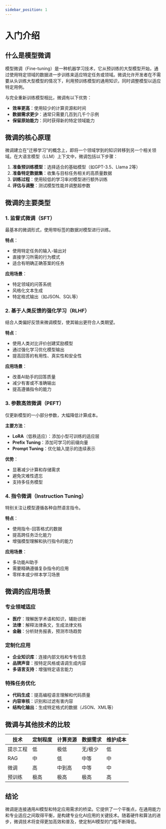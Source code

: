 ```yaml
---
sidebar_position: 1
---
```


# 入门介绍

## 什么是模型微调

模型微调（Fine-tuning）是一种机器学习技术，它从预训练的大型模型开始，通过使用特定领域的数据进一步训练来适应特定任务或领域。微调允许开发者在不需要从头训练大型模型的情况下，利用预训练模型的通用知识，同时调整模型以适应特定用例。

与完全重新训练模型相比，微调有以下优势：
- **效率更高**：使用较少的计算资源和时间
- **数据需求更少**：通常只需要几百到几千个示例
- **保留原始能力**：同时获得新的特定领域能力

## 微调的核心原理

微调建立在"迁移学习"的概念上，即将一个领域学到的知识转移到另一个相关领域。在大语言模型（LLM）上下文中，微调包括以下步骤：

1. **准备预训练模型**：选择适合的基础模型（如GPT-3.5、Llama 2等）
2. **准备特定数据集**：收集与目标任务相关的高质量数据
3. **训练过程**：使用较低的学习率对模型进行额外训练
4. **评估与调整**：测试模型性能并调整超参数

## 微调的主要类型

### 1. 监督式微调（SFT）

最基本的微调形式，使用带标签的数据对模型进行训练。

**特点**：
- 使用特定任务的输入-输出对
- 直接学习所需的行为模式
- 适合有明确正确答案的任务

**应用场景**：
- 特定领域的问答系统
- 风格化文本生成
- 特定格式输出（如JSON、SQL等）

### 2. 基于人类反馈的强化学习（RLHF）

结合人类偏好反馈来微调模型，使其输出更符合人类期望。

**特点**：
- 使用人类对比评价创建奖励模型
- 通过强化学习优化模型输出
- 提高回答的有用性、真实性和安全性

**应用场景**：
- 改善AI助手的回答质量
- 减少有害或不准确输出
- 提高遵循指令的能力

### 3. 参数高效微调（PEFT）

仅更新模型的一小部分参数，大幅降低计算成本。

**主要方法**：
- **LoRA**（低秩适应）：添加小型可训练的适应层
- **Prefix Tuning**：添加可学习的前缀向量
- **Prompt Tuning**：优化输入提示的连续表示

**优势**：
- 显著减少计算和存储需求
- 避免灾难性遗忘
- 支持多任务模型

### 4. 指令微调（Instruction Tuning）

特别关注让模型遵循各种自然语言指令。

**特点**：
- 使用指令-回答格式的数据
- 提高跨任务泛化能力
- 增强模型理解和执行指令的能力

**应用场景**：
- 多功能AI助手
- 需要精确遵循复杂指令的应用
- 零样本或少样本学习场景

## 微调的应用场景

### 专业领域适应

- **医疗**：理解医学术语和知识，辅助诊断
- **法律**：解释法律条文，生成法律文档
- **金融**：分析财务报表，预测市场趋势

### 定制化应用

- **企业知识库**：连接内部文档和专有信息
- **品牌声音**：按特定风格或语调生成内容
- **多语言支持**：增强特定语言能力

### 特殊任务优化

- **代码生成**：提高编程语言理解和代码质量
- **内容审核**：识别和过滤有害内容
- **结构化输出**：生成特定格式的数据（JSON、XML等）

## 微调与其他技术的比较

| 技术 | 定制程度 | 计算资源 | 数据需求 | 维护成本 |
|-----|---------|--------|---------|---------|
| 提示工程 | 低 | 极低 | 无/极少 | 低 |
| RAG | 中 | 低 | 中等 | 中 |
| 微调 | 高 | 中到高 | 中等 | 中 |
| 预训练 | 极高 | 极高 | 极高 | 高 |

## 结论

微调是连接通用AI模型和特定应用需求的桥梁。它提供了一个平衡点，在通用能力和专业适应之间取得平衡，是构建专业化AI应用的关键技术。随着硬件和算法的进步，微调技术将变得更加高效和普及，使定制AI模型的门槛不断降低。 